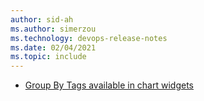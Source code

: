 ```yaml
---
author: sid-ah
ms.author: simerzou
ms.technology: devops-release-notes
ms.date: 02/04/2021
ms.topic: include
---
```


- [Group By Tags available in chart widgets](#group-by-tags-available-in-chart-widgets)
